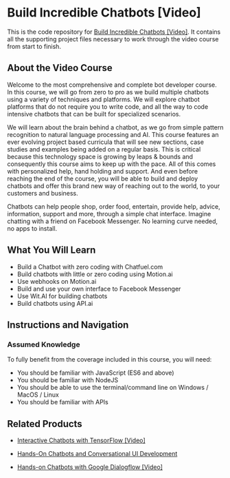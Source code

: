 # Build Incredible Chatbots [Video]
This is the code repository for [Build Incredible Chatbots [Video]](https://www.packtpub.com/in/application-development/build-incredible-chatbots-video). It contains all the supporting project files necessary to work through the video course from start to finish.

## About the Video Course
Welcome to the most comprehensive and complete bot developer course. In this course, we will go from zero to pro as we build multiple chatbots using a variety of techniques and platforms. We will explore chatbot platforms that do not require you to write code, and all the way to code intensive chatbots that can be built for specialized scenarios.

We will learn about the brain behind a chatbot, as we go from simple pattern recognition to natural language processing and AI. This course features an ever evolving project based curricula that will see new sections, case studies and examples being added on a regular basis. This is critical because this technology space is growing by leaps & bounds and consequently this course aims to keep up with the pace. All of this comes with personalized help, hand holding and support. And even before reaching the end of the course, you will be able to build and deploy chatbots and offer this brand new way of reaching out to the world, to your customers and business.

Chatbots can help people shop, order food, entertain, provide help, advice, information, support and more, through a simple chat interface. Imagine chatting with a friend on Facebook Messenger. No learning curve needed, no apps to install.

<H2>What You Will Learn</H2>
<DIV class=book-info-will-learn-text>
<UL>
<LI> Build a Chatbot with zero coding with Chatfuel.com
<LI> Build chatbots with little or zero coding using Motion.ai
<LI> Use webhooks on Motion.ai
<LI> Build and use your own interface to Facebook Messenger
<LI> Use Wit.AI for building chatbots
<LI> Build chatbots using API.ai
</LI></UL></DIV>

## Instructions and Navigation
### Assumed Knowledge
To fully benefit from the coverage included in this course, you will need:<br/>
<DIV class=book-info-will-learn-text>
<UL>
<LI> You should be familiar with JavaScript (ES6 and above)
<LI> You should be familiar with NodeJS
<LI> You should be able to use the terminal/command line on Windows / MacOS / Linux
<LI> You should be familiar with APIs  
</UL>
<DIV>

## Related Products
* [Interactive Chatbots with TensorFlow [Video]](https://www.packtpub.com/in/big-data-and-business-intelligence/interactive-chatbots-tensorflow-video)

* [Hands-On Chatbots and Conversational UI Development](https://www.packtpub.com/in/big-data-and-business-intelligence/interactive-chatbots-tensorflow-video)

* [Hands-on Chatbots with Google Dialogflow [Video]](https://www.packtpub.com/in/application-development/hands-chatbots-google-dialogflow)
